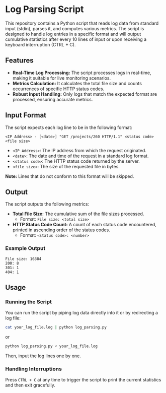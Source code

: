 # Log Parsing Script

This repository contains a Python script that reads log data from standard input (stdin), parses it, and computes various metrics. The script is designed to handle log entries in a specific format and will output cumulative statistics after every 10 lines of input or upon receiving a keyboard interruption (CTRL + C).

## Features

- **Real-Time Log Processing:** The script processes logs in real-time, making it suitable for live monitoring scenarios.
- **Metrics Calculation:** It calculates the total file size and counts occurrences of specific HTTP status codes.
- **Robust Input Handling:** Only logs that match the expected format are processed, ensuring accurate metrics.

## Input Format

The script expects each log line to be in the following format:

```
<IP Address> - [<date>] "GET /projects/260 HTTP/1.1" <status code> <file size>
```

- `<IP Address>`: The IP address from which the request originated.
- `<date>`: The date and time of the request in a standard log format.
- `<status code>`: The HTTP status code returned by the server.
- `<file size>`: The size of the requested file in bytes.

**Note:** Lines that do not conform to this format will be skipped.

## Output

The script outputs the following metrics:

- **Total File Size:** The cumulative sum of the file sizes processed.
  - Format: `File size: <total size>`
- **HTTP Status Code Count:** A count of each status code encountered, printed in ascending order of the status codes.
  - Format: `<status code>: <number>`

### Example Output

```
File size: 16384
200: 8
301: 1
404: 1
```

## Usage

### Running the Script

You can run the script by piping log data directly into it or by redirecting a log file:

```bash
cat your_log_file.log | python log_parsing.py
```

or

```bash
python log_parsing.py < your_log_file.log
```
Then, input the log lines one by one.

### Handling Interruptions

Press `CTRL + C` at any time to trigger the script to print the current statistics and then exit gracefully.
